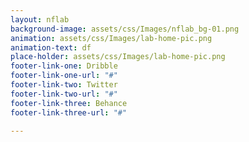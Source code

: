```yaml
---
layout: nflab
background-image: assets/css/Images/nflab_bg-01.png
animation: assets/css/Images/lab-home-pic.png
animation-text: df
place-holder: assets/css/Images/lab-home-pic.png
footer-link-one: Dribble
footer-link-one-url: "#"
footer-link-two: Twitter
footer-link-two-url: "#"
footer-link-three: Behance
footer-link-three-url: "#"

---
```

